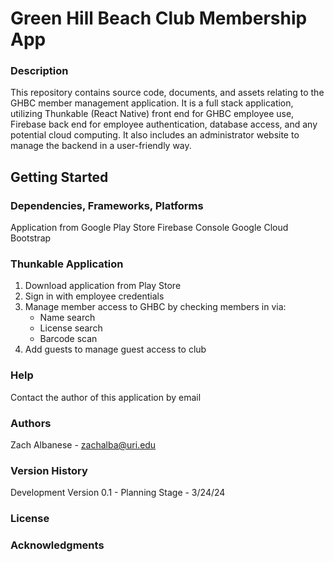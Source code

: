 # Green Hill Beach Club Membership App

### Description
This repository contains source code, documents, and assets relating to the GHBC member management application. It is a full stack application, utilizing Thunkable (React Native) front end for GHBC employee use, Firebase back end for employee authentication, database access, and any potential cloud computing. It also includes an administrator website to manage the backend in a user-friendly way.

## Getting Started

### Dependencies, Frameworks, Platforms
Application from Google Play Store
Firebase Console
Google Cloud
Bootstrap

### Thunkable Application
1. Download application from Play Store
2. Sign in with employee credentials
3. Manage member access to GHBC by checking members in via:
    - Name search
    - License search
    - Barcode scan
4. Add guests to manage guest access to club

### Help

Contact the author of this application by email

### Authors

Zach Albanese - zachalba@uri.edu

### Version History

Development Version 0.1 - Planning Stage - 3/24/24

### License

### Acknowledgments





